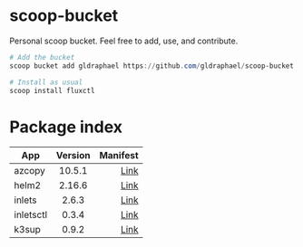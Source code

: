 # scoop-bucket
Personal scoop bucket. Feel free to add, use, and contribute.


```ps1
# Add the bucket
scoop bucket add gldraphael https://github.com/gldraphael/scoop-bucket

# Install as usual
scoop install fluxctl
```

# Package index

| App       | Version |                                                                           Manifest  |
|-----------|:-------:|------------------------------------------------------------------------------------:|
| azcopy    |  10.5.1 | [Link](https://github.com/gldraphael/scoop-bucket/blob/master/bucket/azcopy.json)   |
| helm2     |  2.16.6 | [Link](https://github.com/gldraphael/scoop-bucket/blob/master/bucket/helm2.json)    |
| inlets    |  2.6.3  | [Link](https://github.com/gldraphael/scoop-bucket/blob/master/bucket/inlets.json)   |
| inletsctl |  0.3.4  | [Link](https://github.com/gldraphael/scoop-bucket/blob/master/bucket/inletsctl.json)|
| k3sup     |  0.9.2  | [Link](https://github.com/gldraphael/scoop-bucket/blob/master/bucket/k3sup.json)    |
